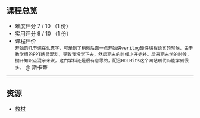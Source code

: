 ## 课程总览  
- 难度评分 7 / 10 （1 份）  
- 实用评分 9 / 10 （1 份）  
- 课程评价  
    `
    开始的几节课在认真学，可是到了稍微后面一点开始讲verilog硬件编程语言的时候，由于教学组的PPT略显混乱，导致我没学下去，然后期末的时候才开始补。后来期末学的时候，抛开知识点混杂来说，这门学科还是很有意思的，配合HDLBits这个网站刷代码能学到很多。
    `  @ 斯卡蒂  

---

## 资源  
- [教材](https://file.uhsea.com/2403/462ebfecf787c996d1f7c2752fce6e7eQ1.pdf)